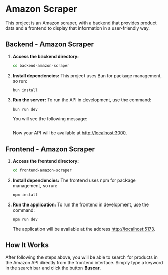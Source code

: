 # Amazon Scraper

This project is an Amazon scraper, with a backend that provides product data and a frontend to display that information in a user-friendly way.

## Backend - Amazon Scraper

1. **Access the backend directory:**

   ```bash
   cd backend-amazon-scraper
   ```

2. **Install dependencies:**
   This project uses Bun for package management, so run:

   ```bash
   bun install
   ```

3. **Run the server:**
   To run the API in development, use the command:

   ```bash
   bun run dev
   ```

   You will see the following message:

   ```Servidor rodando em http://localhost:3000

   ```

   Now your API will be available at [http://localhost:3000](http://localhost:3000).

## Frontend - Amazon Scraper

1. **Access the frontend directory:**

   ```bash
   cd frontend-amazon-scraper
   ```

2. **Install dependencies:**
   The frontend uses npm for package management, so run:

   ```bash
   npm install
   ```

3. **Run the application:**
   To run the frontend in development, use the command:

   ```bash
   npm run dev
   ```

   The application will be available at the address [http://localhost:5173](http://localhost:5173).

## How It Works

After following the steps above, you will be able to search for products in the Amazon API directly from the frontend interface. Simply type a keyword in the search bar and click the button **Buscar**.
